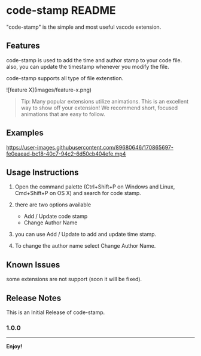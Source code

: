 # code-stamp README

"code-stamp" is the simple and most useful vscode extension. 

## Features

code-stamp is used to add the time and author stamp to your code file. also, you can update the timestamp whenever you modify the file.

code-stamp supports all type of file extenstion.


\!\[feature X\]\(images/feature-x.png\)

> Tip: Many popular extensions utilize animations. This is an excellent way to show off your extension! We recommend short, focused animations that are easy to follow.

## Examples

https://user-images.githubusercontent.com/89680646/170865697-fe0eaead-bc18-40c7-94c2-6d50cb404efe.mp4



## Usage Instructions

1. Open the command palette (Ctrl+Shift+P on Windows and Linux, Cmd+Shift+P on OS X) and search for code stamp.

2. there are two options available

    * Add / Update code stamp
    * Change Author Name

3. you can use Add / Update to add and update time stamp.

4. To change the author name select Change Author Name.


## Known Issues

some extensions are not support (soon it will be fixed).


## Release Notes

This is an Initial Release of code-stamp.


### 1.0.0



-----------------------------------------------------------------------------------------------------------


**Enjoy!**
